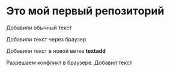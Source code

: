 ﻿# Это мой первый репозиторий

Добавили обычный текст

Добавили текст через браузер

Добавили текст в новой ветке **textadd**

Разрешаем конфликт в браузере. Добавил текст
